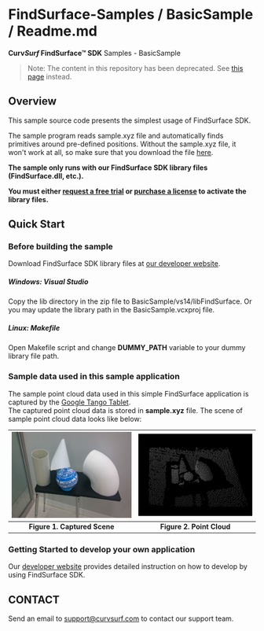 # FindSurface-Samples / BasicSample / Readme.md
**Curv*Surf* FindSurface™ SDK** Samples - BasicSample

> Note: The content in this repository has been deprecated. See [this page](https://github.com/CurvSurf/FindSurface) instead.


Overview
--------

This sample source code presents the simplest usage of FindSurface SDK.

The sample program reads sample.xyz file and automatically finds primitives around pre-defined positions. Without the sample.xyz file, it won't work at all, so make sure that you download the file [here](https://github.com/CurvSurf/FindSurface-Sample-BasicSample/releases).

**The sample only runs with our FindSurface SDK library files (FindSurface.dll, etc.).**

**You must either [request a free trial](http://developers.curvsurf.com/licenses.jsp) or [purchase a license](https://developers.curvsurf.com/licenses.jsp) to activate the library files.**



Quick Start
------------

### Before building the sample

Download FindSurface SDK library files at [our developer website](https://developers.curvsurf.com/downloads.jsp).

##### Windows: Visual Studio

Copy the lib directory in the zip file to BasicSample/vs14/libFindSurface. Or you may update the library path in the BasicSample.vcxproj file. 

##### Linux: Makefile

Open Makefile script and change **DUMMY_PATH** variable to your dummy library file path.

### Sample data used in this sample application

The sample point cloud data used in this simple FindSurface application is captured by the [Google Tango Tablet](https://developers.google.com/tango/hardware/tablet).  
The captured point cloud data is stored in **sample.xyz** file.
The scene of sample point cloud data looks like below:

| <img src="Readme.images/sample.jpg" width="480" /> | <img src="Readme.images/sample_pc.jpg" width="480" /> |
| :--------------------------------------: | :--------------------------------------: |
|       **Figure 1. Captured Scene**       |        **Figure 2. Point Cloud**         |

### Getting Started to develop your own application

Our [developer website](https://developers.curvsurf.com/documentation.jsp) provides detailed instruction on how to develop by using FindSurface SDK.



CONTACT
-------

Send an email to support@curvsurf.com to contact our support team.
